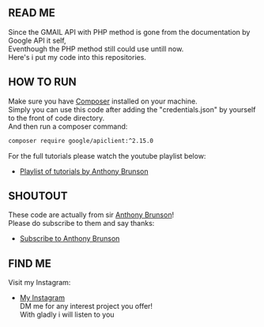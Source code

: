 ## READ ME

Since the GMAIL API with PHP method is gone from the documentation by Google API it self,<br>
Eventhough the PHP method still could use untill now.<br>
Here's i put my code into this repositories.

## HOW TO RUN

Make sure you have [Composer](https://getcomposer.org/download/) installed on your machine. <br>
Simply you can use this code after adding the "credentials.json" by yourself to the front of code directory.<br>
And then run a composer command:<br>
```sh
composer require google/apiclient:^2.15.0
```
For the full tutorials please watch the youtube playlist below:
- [Playlist of tutorials by Anthony Brunson ](https://www.youtube.com/watch?v=j_ilbyXwIzI&list=PLCnCACYJw4v2gebm7kiQ-WIJLDuJgmfUS&pp=iAQB)

## SHOUTOUT

These code are actually from sir [Anthony Brunson](https://www.youtube.com/@AnthonyBrunson)!<br>
Please do subscribe to them and say thanks:<br>
- [Subscribe to Anthony Brunson](https://www.youtube.com/@AnthonyBrunson)

## FIND ME

Visit my Instagram:<br>
- [My Instagram](https://www.instagram.com/resaka.xmp)<br>
DM me for any interest project you offer!<br>
With gladly i will listen to you